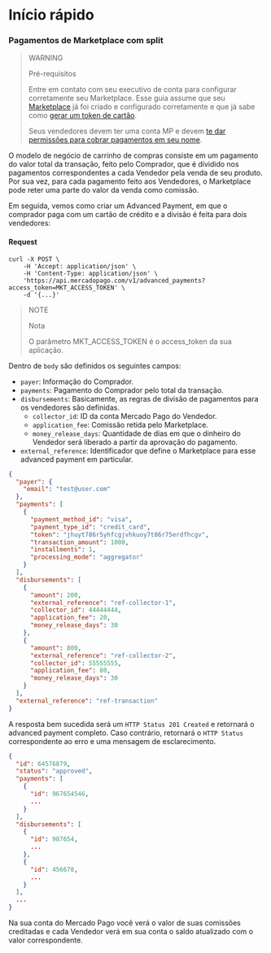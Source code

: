 ﻿# Início rápido

### Pagamentos de Marketplace com split

> WARNING
>
> Pré-requisitos
>
> Entre em contato com seu executivo de conta para configurar corretamente seu Marketplace.
> Esse guia assume que seu [Marketplace](https://www.mercadopago.com.br/developers/pt/guides/marketplace/api/introduction/) já foi criado e configurado corretamente e que já sabe como [gerar um token de cartão](https://www.mercadopago.com.br/developers/pt/guides/payments/api/receiving-payment-by-card).
> 
> Seus vendedores devem ter uma conta MP e devem [te dar permissões para cobrar pagamentos em seu nome](https://www.mercadopago.com.br/developers/pt/guides/advanced-payments/sellers-permissions).

O modelo de negócio de carrinho de compras consiste em um pagamento do valor total da transação, feito pelo Comprador, que é dividido nos pagamentos correspondentes a cada Vendedor pela venda de seu produto. Por sua vez, para cada pagamento feito aos Vendedores, o Marketplace pode reter uma parte do valor da venda como comissão.

Em seguida, vemos como criar um Advanced Payment, em que o comprador paga com um cartão de crédito e a divisão é feita para dois vendedores:

#### Request
```curl
curl -X POST \
    -H 'Accept: application/json' \
    -H 'Content-Type: application/json' \
    'https://api.mercadopago.com/v1/advanced_payments?access_token=MKT_ACCESS_TOKEN' \
    -d '{...}'
```

> NOTE
> 
> Nota
> 
> O parâmetro MKT_ACCESS_TOKEN é o access_token da sua aplicação.

Dentro de `body` são definidos os seguintes campos:
* `payer`: Informação do Comprador.
* `payments`: Pagamento do Comprador pelo total da transação.
* `disbursements`: Basicamente, as regras de divisão de pagamentos para os vendedores são definidas.
    * `collector_id`: ID da conta Mercado Pago do Vendedor.
    * `application_fee`: Comissão retida pelo Marketplace.
    * `money_release_days`: Quantidade de dias em que o dinheiro do Vendedor será liberado a partir da aprovação do pagamento.
* `external_reference`: Identificador que define o Marketplace para esse advanced payment em particular.

```json
{
  "payer": {
    "email": "test@user.com"
  },  
  "payments": [
    {
      "payment_method_id": "visa",
      "payment_type_id": "credit_card",
      "token": "jhuyt786r5yhfcgjvhkuoy7t86r75erdfhcgv",
      "transaction_amount": 1000,
      "installments": 1,
      "processing_mode": "aggregator"
    }
  ],
  "disbursements": [
    {
      "amount": 200,
      "external_reference": "ref-collector-1",
      "collector_id": 44444444,
      "application_fee": 20,
      "money_release_days": 30
    },
    {
      "amount": 800,
      "external_reference": "ref-collector-2",
      "collector_id": 55555555,
      "application_fee": 80,
      "money_release_days": 30
    }
  ],
  "external_reference": "ref-transaction"
}
```

A resposta bem sucedida será um `HTTP Status 201 Created` e retornará o advanced payment completo. Caso contrário, retornará o `HTTP Status` correspondente ao erro e uma mensagem de esclarecimento.

```json
{
  "id": 64576879,
  "status": "approved",
  "payments": [
    {
      "id": 967654546,
      ...
    }
  ],
  "disbursements": [
    {
      "id": 987654,
      ...
    },
    {
      "id": 456678,
      ...
    }
  ],
  ...
}
```

Na sua conta do Mercado Pago você verá o valor de suas comissões creditadas e cada Vendedor verá em sua conta o saldo atualizado com o valor correspondente.
